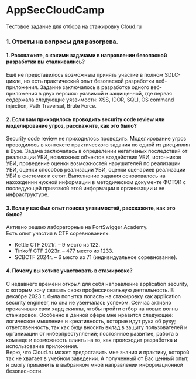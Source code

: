 # AppSecCloudCamp
Тестовое задание для отбора на стажировку Cloud.ru

### 1. Ответы на вопросы для разогрева.
#### 1. Расскажите, с какими задачами в направлении безопасной разработки вы сталкивались?
Ещё не представилось возможным принять участие в полном SDLC-цикле, но есть практический опыт безопасной разработки веб-приложения. Задание заключалось в разработке одного веб-приложения в двух версиях: уязвимой и защищенной, где первая содержала следующие уязвимости: XSS, IDOR, SQLI, OS command injection, Path Traversal, Brute Force.
#### 2. Если вам приходилось проводить security code review или моделирование угроз, расскажите, как это было?
Security code review не приходилось проводить. Моделирование угроз проводилось в контексте практического задания по одной из дисциплин в Вузе. Задача заключалась в определении негативных последствий от реализации УБИ, возможных объектов воздействия УБИ, источников УБИ, проведение оценки возможностей нарушителей по реализации УБИ, оценки способов реализации УБИ, оценки сценариев реализации УБИ в системах и сетят. Выполнение задания основовалось на нахождении нужной информации в методическом документе ФСТЭК с последующей привязкой этой информации к организации и ее инфраструктуре. 
#### 3. Если у вас был опыт поиска уязвимостей, расскажите, как это было?
Активно решаю лабораторные на PortSwigger Academy.  
Есть опыт участия в CTF соревнованиях:
- Kettle CTF 2021г. – 9 место из 122.
- Tinkoff CTF 2023г. – 477 место из 1233.
- SCBCTF 2024г. – 6 место из 71 (индивидуальное соревнование).
#### 4. Почему вы хотите участвовать в стажировке?
С недавнего времени открыл для себя направление application security, с которым хочу связать свою профессиональную деятельность. В декабре 2023 г. была попытка попасть на стажировку как application security engineer, но она не увенчалась успехом. Сейчас активно прокачиваю свои хард скиллы, чтобы пройти отбор на новые волны стажировок. Особенно в данной сфере мне нравится следующее: логическое мышление и креативность, которые идут рука об руку; ответственность, так как буду вносить вклад в защиту пользователей и организации от киберпреступлений; постоянное развитие, работа в команде и возможность влиять на то, как происходит разработка и использование приложения.  
Верю, что Cloud.ru может предоставить мне знания и практику, которой так не хватает в учебном заведении. А полученный от Вас ценный опыт, я смогу применить в выбранном мной направлении информационной безопасности.
